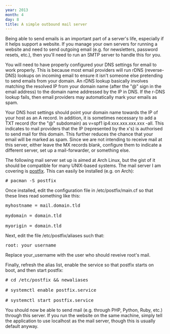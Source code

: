```yaml
---
year: 2013
month: 4
day: 8
title: A simple outbound mail server
---
```


<p>
Being able to send emails is an important part of a server's life, especially if it helps support a website. If you manage your own servers for running a website and need to send outgoing email (e.g. for newsletters, password resets, etc.), then you'll need to run an SMTP server to handle this for you. 
</p>
<p>
You will need to have properly configured your DNS settings for email to work properly. This is because most email providers will run rDNS (reverse-DNS) lookups on incoming email to ensure it isn't someone else pretending to send emails from your domain. An rDNS lookup basically involves matching the resolved IP from your domain name (after the "@" sign in the email address) to the domain name addressed by the IP in DNS. If the r-DNS lookup fails, then email providers may automatically mark your emails as spam.
</p>
<p>Your DNS host settings should point your domain name towards the IP of your host as an A record. In addition, it is sometimes necessary to add a TXT record (for the "@" subdomain) as <span class="code">v=spf1 ip4:xxx.xxx.xxx.xxx -all</span>. This indicates to mail providers that the IP (represented by the <span class="code">x</span>'s) is authorised to send mail for this domain. This further reduces the chance that your email will be marked as spam. Since we are not intending to receive mail at this server, either leave the MX records blank, configure them to indicate a different server, set up a mail-forwarder, or something else.
</p>
<p>The following mail server set up is aimed at Arch Linux, but the gist of it should be compatible for many UNIX-based systems. The mail server I am covering is <a href="http://www.postfix.org/" target="_blank">postfix</a>. This can easily be installed (e.g. on Arch):</p>
<pre class="shell">
# pacman -S postfix</pre>
<p>Once installed, edit the configuration file in <span class="code">/etc/postfix/main.cf</span> so that these lines read something like this:</p>
<pre class="shell">
myhostname = mail.domain.tld<br />
mydomain = domain.tld<br />
myorigin = domain.tld</pre>
<p>Next, edit the file <span class="code">/etc/postfix/aliases</span> such that:</p>
<pre class="shell">
root: your_username</pre>
<p>Replace <span class="code">your_username</span> with the user who should reveive <span class="code">root</span>'s mail.</p>
<p>Finally, refresh the alias list, enable the service so that postfix starts on boot, and then start postfix:</p>
<pre class="shell">
# cd /etc/postfix && newaliases<br />
# systemctl enable postfix.service<br />
# systemctl start postfix.service</pre>
<p>You should now be able to send mail (e.g. through PHP, Python, Ruby, etc.) through this server. If you run the website on the same machine, simply tell the application to use <span class="code">localhost</span> as the mail server, though this is usually default anyway.</p>